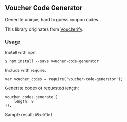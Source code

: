 ## Voucher Code Generator

Generate unique, hard to guess coupon codes.

This library originates from [Voucherify](http://www.voucherify.io/?utm_source=inbound&utm_medium=github&utm_campaign=js-voucher-code-generator-beta).

### Usage

Install with npm:

```
$ npm install --save voucher-code-generator
```

Include with require:
```
var voucher_codes = require('voucher-code-generator');
```

Generate codes of requested length:
```
voucher_codes.generate({
    length: 8
});
```

Sample result: `B5xdYJn1`
